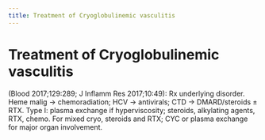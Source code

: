 ```yaml
---
title: Treatment of Cryoglobulinemic vasculitis
---
```

# Treatment of Cryoglobulinemic vasculitis

(Blood 2017;129:289; J Inflamm Res 2017;10:49): Rx underlying disorder. Heme malig → chemoradiation; HCV → antivirals; CTD → DMARD/steroids ± RTX. Type I: plasma exchange if hyperviscosity; steroids, alkylating agents, RTX, chemo. For mixed cryo, steroids and RTX; CYC or plasma exchange for major organ involvement.
